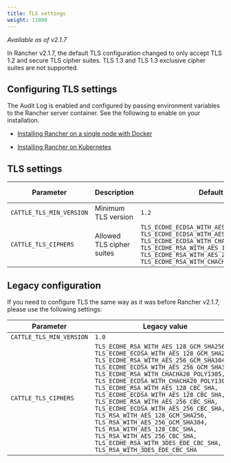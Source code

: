```yaml
---
title: TLS settings
weight: 11000
---
```


_Available as of v2.1.7_

In Rancher v2.1.7, the default TLS configuration changed to only accept TLS 1.2 and secure TLS cipher suites. TLS 1.3 and TLS 1.3 exclusive cipher suites are not supported.

## Configuring TLS settings

The Audit Log is enabled and configured by passing environment variables to the Rancher server container. See the following to enable on your installation.

- [Installing Rancher on a single node with Docker]({{<baseurl>}}/rancher/v2.x/en/installation/other-installation-methods/single-node-docker/#tls-settings)

- [Installing Rancher on Kubernetes]({{<baseurl>}}/rancher/v2.x/en/installation/options/chart-options/#tls-settings)

## TLS settings

| Parameter | Description | Default | Available options |
|-----|-----|-----|-----|
| `CATTLE_TLS_MIN_VERSION` | Minimum TLS version | `1.2` | `1.0`, `1.1`, `1.2` |
| `CATTLE_TLS_CIPHERS` | Allowed TLS cipher suites | `TLS_ECDHE_ECDSA_WITH_AES_128_GCM_SHA256,`<br/>`TLS_ECDHE_ECDSA_WITH_AES_256_GCM_SHA384,`<br/>`TLS_ECDHE_ECDSA_WITH_CHACHA20_POLY1305,`<br/>`TLS_ECDHE_RSA_WITH_AES_128_GCM_SHA256,`<br/>`TLS_ECDHE_RSA_WITH_AES_256_GCM_SHA384,`<br/>`TLS_ECDHE_RSA_WITH_CHACHA20_POLY1305` | See [Golang tls constants](https://golang.org/pkg/crypto/tls/#pkg-constants) |


## Legacy configuration

If you need to configure TLS the same way as it was before Rancher v2.1.7, please use the following settings:


| Parameter | Legacy value |
|-----|-----|
| `CATTLE_TLS_MIN_VERSION` | `1.0` |
| `CATTLE_TLS_CIPHERS` | `TLS_ECDHE_RSA_WITH_AES_128_GCM_SHA256,`<br/>`TLS_ECDHE_ECDSA_WITH_AES_128_GCM_SHA256,`<br/>`TLS_ECDHE_RSA_WITH_AES_256_GCM_SHA384,`<br/>`TLS_ECDHE_ECDSA_WITH_AES_256_GCM_SHA384,`<br/>`TLS_ECDHE_RSA_WITH_CHACHA20_POLY1305,`<br/>`TLS_ECDHE_ECDSA_WITH_CHACHA20_POLY1305,`<br/>`TLS_ECDHE_RSA_WITH_AES_128_CBC_SHA,`<br/>`TLS_ECDHE_ECDSA_WITH_AES_128_CBC_SHA,`<br/>`TLS_ECDHE_RSA_WITH_AES_256_CBC_SHA,`<br/>`TLS_ECDHE_ECDSA_WITH_AES_256_CBC_SHA,`<br/>`TLS_RSA_WITH_AES_128_GCM_SHA256,`<br/>`TLS_RSA_WITH_AES_256_GCM_SHA384,`<br/>`TLS_RSA_WITH_AES_128_CBC_SHA,`<br/>`TLS_RSA_WITH_AES_256_CBC_SHA,`<br/>`TLS_ECDHE_RSA_WITH_3DES_EDE_CBC_SHA,`<br/>`TLS_RSA_WITH_3DES_EDE_CBC_SHA`
